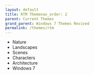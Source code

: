 ```yaml
---
layout: default
title: RTM Themenav_order: 2
parent: Current Themes
grand_parent: Windows 7 Themes Revived
permalink: /themes/rtm
---
```


- Nature
- Landscapes
- Scenes
- Characters
- Architecture
- Windows 7
